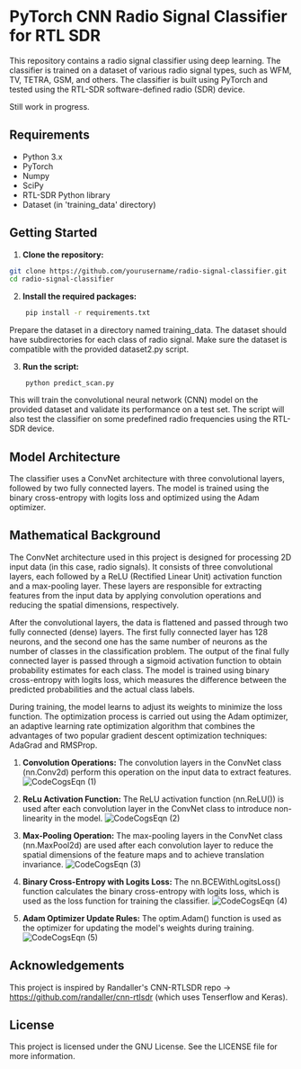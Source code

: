 # PyTorch CNN Radio Signal Classifier for RTL SDR

This repository contains a radio signal classifier using deep learning. The classifier is trained on a dataset of various radio signal types, such as WFM, TV, TETRA, GSM, and others. The classifier is built using PyTorch and tested using the RTL-SDR software-defined radio (SDR) device.

Still work in progress.

## Requirements

- Python 3.x
- PyTorch
- Numpy
- SciPy
- RTL-SDR Python library
- Dataset (in 'training_data' directory)

## Getting Started

1. **Clone the repository:**

```bash
git clone https://github.com/yourusername/radio-signal-classifier.git
cd radio-signal-classifier
```

2. **Install the required packages:**

```bash
    pip install -r requirements.txt
```
Prepare the dataset in a directory named training_data. The dataset should have subdirectories for each class of radio signal. Make sure the dataset is compatible with the provided dataset2.py script.

3. **Run the script:**

```
    python predict_scan.py
```
This will train the convolutional neural network (CNN) model on the provided dataset and validate its performance on a test set. The script will also test the classifier on some predefined radio frequencies using the RTL-SDR device.

## Model Architecture
The classifier uses a ConvNet architecture with three convolutional layers, followed by two fully connected layers. The model is trained using the binary cross-entropy with logits loss and optimized using the Adam optimizer.

## Mathematical Background
The ConvNet architecture used in this project is designed for processing 2D input data (in this case, radio signals). It consists of three convolutional layers, each followed by a ReLU (Rectified Linear Unit) activation function and a max-pooling layer. These layers are responsible for extracting features from the input data by applying convolution operations and reducing the spatial dimensions, respectively.

After the convolutional layers, the data is flattened and passed through two fully connected (dense) layers. The first fully connected layer has 128 neurons, and the second one has the same number of neurons as the number of classes in the classification problem. The output of the final fully connected layer is passed through a sigmoid activation function to obtain probability estimates for each class. The model is trained using binary cross-entropy with logits loss, which measures the difference between the predicted probabilities and the actual class labels.

During training, the model learns to adjust its weights to minimize the loss function. The optimization process is carried out using the Adam optimizer, an adaptive learning rate optimization algorithm that combines the advantages of two popular gradient descent optimization techniques: AdaGrad and RMSProp.

1. **Convolution Operations:**
The convolution layers in the ConvNet class (nn.Conv2d) perform this operation on the input data to extract features.
![CodeCogsEqn (1)](https://user-images.githubusercontent.com/102178068/236694887-e01ebd33-d60e-4428-a488-cdf2f8d856cd.png)



2. **ReLu Activation Function:**
The ReLU activation function (nn.ReLU()) is used after each convolution layer in the ConvNet class to introduce non-linearity in the model.
![CodeCogsEqn (2)](https://user-images.githubusercontent.com/102178068/236694914-9e519173-ab29-4066-b688-2af4481f49c1.png)


3. **Max-Pooling Operation:**
The max-pooling layers in the ConvNet class (nn.MaxPool2d) are used after each convolution layer to reduce the spatial dimensions of the feature maps and to achieve translation invariance.
![CodeCogsEqn (3)](https://user-images.githubusercontent.com/102178068/236694932-b2aa1964-22ff-4d3b-bf19-c4a91a4e50b8.png)


4. **Binary Cross-Entropy with Logits Loss:**
The nn.BCEWithLogitsLoss() function calculates the binary cross-entropy with logits loss, which is used as the loss function for training the classifier.
![CodeCogsEqn (4)](https://user-images.githubusercontent.com/102178068/236694961-5f487275-64e1-4b16-9960-fd42937636cc.png)


5. **Adam Optimizer Update Rules:**
The optim.Adam() function is used as the optimizer for updating the model's weights during training.
![CodeCogsEqn (5)](https://user-images.githubusercontent.com/102178068/236694994-86d2d296-01ff-4079-ac5c-b40d6a8b6244.png)


## Acknowledgements
This project is inspired by Randaller's CNN-RTLSDR repo -> https://github.com/randaller/cnn-rtlsdr (which uses Tenserflow and Keras). 

## License
This project is licensed under the GNU License. See the LICENSE file for more information.

